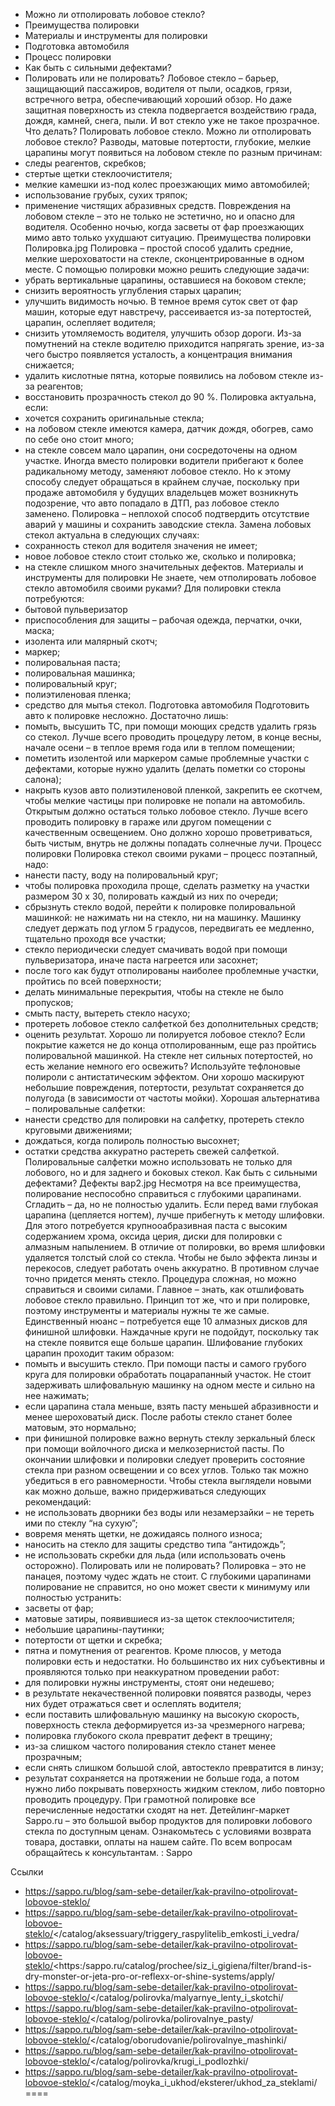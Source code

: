 - Можно ли отполировать лобовое стекло? 
- Преимущества полировки
- Материалы и инструменты для полировки 
- Подготовка автомобиля
- Процесс полировки 
- Как быть с сильными дефектами? 
- Полировать или не полировать? Лобовое стекло – барьер, защищающий пассажиров, водителя от пыли, осадков, грязи, встречного ветра, обеспечивающий хороший обзор. Но даже защитная поверхность из стекла подвергается воздействию града, дождя, камней, снега, пыли. И вот стекло уже не такое прозрачное. Что делать? Полировать лобовое стекло. 
Можно ли отполировать лобовое стекло?
Разводы, матовые потертости, глубокие, мелкие царапины могут появиться на лобовом стекле по разным причинам: 
- следы реагентов, скребков;
- стертые щетки стеклоочистителя;
- мелкие камешки из-под колес проезжающих мимо автомобилей;
- использование грубых, сухих тряпок;
- применение чистящих абразивных средств. 
Повреждения на лобовом стекле – это не только не эстетично, но и опасно для водителя. Особенно ночью, когда засветы от фар проезжающих мимо авто только ухудшают ситуацию. 
Преимущества полировки
Полировка.jpg
Полировка – простой способ удалить средние, мелкие шероховатости на стекле, сконцентрированные в одном месте. С помощью полировки можно решить следующие задачи: 
- убрать вертикальные царапины, оставшиеся на боковом стекле;
- снизить вероятность углубления старых царапин;
- улучшить видимость ночью. В темное время суток свет от фар машин, которые едут навстречу, рассеивается из-за потертостей, царапин, ослепляет водителя;
- снизить утомляемость водителя, улучшить обзор дороги. Из-за помутнений на стекле водителю приходится напрягать зрение, из-за чего быстро появляется усталость, а концентрация внимания снижается;
- удалить кислотные пятна, которые появились на лобовом стекле из-за реагентов;
- восстановить прозрачность стекол до 90 %. 
Полировка актуальна, если: 
- хочется сохранить оригинальные стекла;
- на лобовом стекле имеются камера, датчик дождя, обогрев, само по себе оно стоит много;
- на стекле совсем мало царапин, они сосредоточены на одном участке. 
Иногда вместо полировки водители прибегают к более радикальному методу, заменяют лобовое стекло. Но к этому способу следует обращаться в крайнем случае, поскольку при продаже автомобиля у будущих владельцев может возникнуть подозрение, что авто попадало в ДТП, раз лобовое стекло заменено. Полировка – неплохой способ подтвердить отсутствие аварий у машины и сохранить заводские стекла. 
Замена лобовых стекол актуальна в следующих случаях: 
- сохранность стекол для водителя значения не имеет;
- новое лобовое стекло стоит столько же, сколько и полировка;
- на стекле слишком много значительных дефектов. 
Материалы и инструменты для полировки
Не знаете, чем отполировать лобовое стекло автомобиля своими руками? Для полировки стекла потребуются: 
- бытовой пульверизатор
- приспособления для защиты – рабочая одежда, перчатки, очки, маска;
- изолента или малярный скотч;
- маркер;
- полировальная паста;
- полировальная машинка;
- полировальный круг;
- полиэтиленовая пленка;
- средство для мытья стекол. 
Подготовка автомобиля
Подготовить авто к полировке несложно. Достаточно лишь: 
- помыть, высушить ТС, при помощи моющих средств удалить грязь со стекол. Лучше всего проводить процедуру летом, в конце весны, начале осени – в теплое время года или в теплом помещении;
- пометить изолентой или маркером самые проблемные участки с дефектами, которые нужно удалить (делать пометки со стороны салона);
- накрыть кузов авто полиэтиленовой пленкой, закрепить ее скотчем, чтобы мелкие частицы при полировке не попали на автомобиль. Открытым должно остаться только лобовое стекло. 
Лучше всего проводить полировку в гараже или другом помещении с качественным освещением. Оно должно хорошо проветриваться, быть чистым, внутрь не должны попадать солнечные лучи. 
Процесс полировки
Полировка стекол своими руками – процесс поэтапный, надо: 
- нанести пасту, воду на полировальный круг;
- чтобы полировка проходила проще, сделать разметку на участки размером 30 х 30, полировать каждый из них по очереди;
- сбрызнуть стекло водой, перейти к полировке полировальной машинкой: не нажимать ни на стекло, ни на машинку. Машинку следует держать под углом 5 градусов, передвигать ее медленно, тщательно проходя все участки;
- стекло периодически следует смачивать водой при помощи пульверизатора, иначе паста нагреется или засохнет;
- после того как будут отполированы наиболее проблемные участки, пройтись по всей поверхности;
- делать минимальные перекрытия, чтобы на стекле не было пропусков;
- смыть пасту, вытереть стекло насухо;
- протереть лобовое стекло салфеткой без дополнительных средств;
- оценить результат. Хорошо ли полируется лобовое стекло? Если покрытие кажется не до конца отполированным, еще раз пройтись полировальной машинкой. 
На стекле нет сильных потертостей, но есть желание немного его освежить? Используйте тефлоновые полироли с антистатическим эффектом. Они хорошо маскируют небольшие повреждения, потертости, результат сохраняется до полугода (в зависимости от частоты мойки). Хорошая альтернатива – полировальные салфетки: 
- нанести средство для полировки на салфетку, протереть стекло круговыми движениями;
- дождаться, когда полироль полностью высохнет;
- остатки средства аккуратно растереть свежей салфеткой. 
Полировальные салфетки можно использовать не только для лобового, но и для заднего и боковых стекол. 
Как быть с сильными дефектами?
Дефекты вар2.jpg
Несмотря на все преимущества, полирование неспособно справиться с глубокими царапинами. Сгладить – да, но не полностью удалить. Если перед вами глубокая царапина (цепляется ногтем), лучше прибегнуть к методу шлифовки. Для этого потребуется крупнооабразивная паста с высоким содержанием хрома, оксида церия, диски для полировки с алмазным напылением. 
В отличие от полировки, во время шлифовки удаляется толстый слой со стекла. Чтобы не было эффекта линзы и перекосов, следует работать очень аккуратно. В противном случае точно придется менять стекло. 
Процедура сложная, но можно справиться и своими силами. Главное – знать, как отшлифовать лобовое стекло правильно. Принцип тот же, что и при полировке, поэтому инструменты и материалы нужны те же самые. Единственный нюанс – потребуется еще 10 алмазных дисков для финишной шлифовки. Наждачные круги не подойдут, поскольку так на стекле появится еще больше царапин. 
Шлифование глубоких царапин проходит таким образом: 
- помыть и высушить стекло. При помощи пасты и самого грубого круга для полировки обработать поцарапанный участок. Не стоит задерживать шлифовальную машинку на одном месте и сильно на нее нажимать;
- если царапина стала меньше, взять пасту меньшей абразивности и менее шероховатый диск. После работы стекло станет более матовым, это нормально;
- при финишной полировке важно вернуть стеклу зеркальный блеск при помощи войлочного диска и мелкозернистой пасты. 
По окончании шлифовки и полировки следует проверить состояние стекла при разном освещении и со всех углов. Только так можно убедиться в его равномерности. 
Чтобы стекла выглядели новыми как можно дольше, важно придерживаться следующих рекомендаций: 
- не использовать дворники без воды или незамерзайки – не тереть ими по стеклу “на сухую”;
- вовремя менять щетки, не дожидаясь полного износа;
- наносить на стекло для защиты средство типа “антидождь”;
- не использовать скребки для льда (или использовать очень осторожно). 
Полировать или не полировать?
Полировка – это не панацея, поэтому чудес ждать не стоит. С глубокими царапинами полирование не справится, но оно может свести к минимуму или полностью устранить: 
- засветы от фар;
- матовые затиры, появившиеся из-за щеток стеклоочистителя;
- небольшие царапины-паутинки;
- потертости от щетки и скребка;
- пятна и помутнения от реагентов. 
Кроме плюсов, у метода полировки есть и недостатки. Но большинство их них субъективны и проявляются только при неаккуратном проведении работ: 
- для полировки нужны инструменты, стоят они недешево;
- в результате некачественной полировки появятся разводы, через них будет отражаться свет и ослеплять водителя;
- если поставить шлифовальную машинку на высокую скорость, поверхность стекла деформируется из-за чрезмерного нагрева;
- полировка глубокого скола превратит дефект в трещину;
- из-за слишком частого полирования стекло станет менее прозрачным;
- если снять слишком большой слой, автостекло превратится в линзу;
- результат сохраняется на протяжении не больше года, а потом нужно либо покрывать поверхность жидким стеклом, либо повторно проводить процедуру. 
При грамотной полировке все перечисленные недостатки сходят на нет. 
Детейлинг-маркет Sappo.ru – это большой выбор продуктов для полировки лобового стекла по доступным ценам. Ознакомьтесь с условиями возврата товара, доставки, оплаты на нашем сайте. По всем вопросам обращайтесь к консультантам. 
: Sappo


Ссылки
- https://sappo.ru/blog/sam-sebe-detailer/kak-pravilno-otpolirovat-lobovoe-steklo/
- https://sappo.ru/blog/sam-sebe-detailer/kak-pravilno-otpolirovat-lobovoe-steklo/</catalog/aksessuary/triggery_raspylitelib_emkosti_i_vedra/
- https://sappo.ru/blog/sam-sebe-detailer/kak-pravilno-otpolirovat-lobovoe-steklo/<https:/sappo.ru/catalog/prochee/siz_i_gigiena/filter/brand-is-dry-monster-or-jeta-pro-or-reflexx-or-shine-systems/apply/
- https://sappo.ru/blog/sam-sebe-detailer/kak-pravilno-otpolirovat-lobovoe-steklo/</catalog/polirovka/malyarnye_lenty_i_skotchi/
- https://sappo.ru/blog/sam-sebe-detailer/kak-pravilno-otpolirovat-lobovoe-steklo/</catalog/polirovka/polirovalnye_pasty/
- https://sappo.ru/blog/sam-sebe-detailer/kak-pravilno-otpolirovat-lobovoe-steklo/</catalog/oborudovanie/polirovalnye_mashinki/
- https://sappo.ru/blog/sam-sebe-detailer/kak-pravilno-otpolirovat-lobovoe-steklo/</catalog/polirovka/krugi_i_podlozhki/
- https://sappo.ru/blog/sam-sebe-detailer/kak-pravilno-otpolirovat-lobovoe-steklo/</catalog/moyka_i_ukhod/eksterer/ukhod_za_steklami/
====